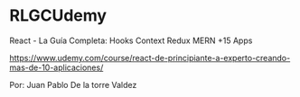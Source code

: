 # RLGCUdemy
React - La Guía Completa: Hooks Context Redux MERN +15 Apps

https://www.udemy.com/course/react-de-principiante-a-experto-creando-mas-de-10-aplicaciones/

Por: Juan Pablo De la torre Valdez
